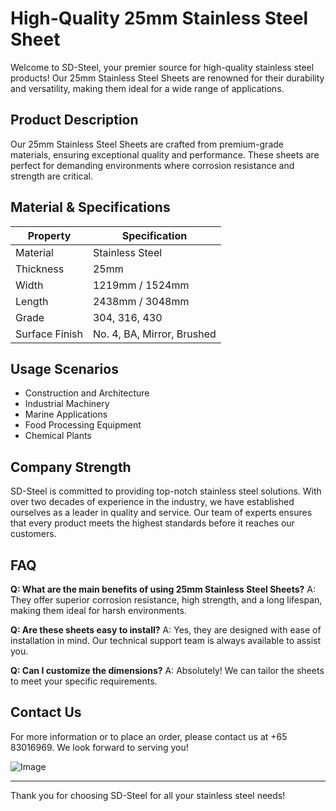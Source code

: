 # High-Quality 25mm Stainless Steel Sheet

Welcome to SD-Steel, your premier source for high-quality stainless steel products! Our 25mm Stainless Steel Sheets are renowned for their durability and versatility, making them ideal for a wide range of applications. 

## Product Description
Our 25mm Stainless Steel Sheets are crafted from premium-grade materials, ensuring exceptional quality and performance. These sheets are perfect for demanding environments where corrosion resistance and strength are critical.

## Material & Specifications
| Property          | Specification              |
|-------------------|----------------------------|
| Material          | Stainless Steel            |
| Thickness         | 25mm                       |
| Width             | 1219mm / 1524mm            |
| Length            | 2438mm / 3048mm            |
| Grade             | 304, 316, 430             |
| Surface Finish    | No. 4, BA, Mirror, Brushed |

## Usage Scenarios
- Construction and Architecture
- Industrial Machinery
- Marine Applications
- Food Processing Equipment
- Chemical Plants

## Company Strength
SD-Steel is committed to providing top-notch stainless steel solutions. With over two decades of experience in the industry, we have established ourselves as a leader in quality and service. Our team of experts ensures that every product meets the highest standards before it reaches our customers.

## FAQ
**Q: What are the main benefits of using 25mm Stainless Steel Sheets?**
A: They offer superior corrosion resistance, high strength, and a long lifespan, making them ideal for harsh environments.

**Q: Are these sheets easy to install?**
A: Yes, they are designed with ease of installation in mind. Our technical support team is always available to assist you.

**Q: Can I customize the dimensions?**
A: Absolutely! We can tailor the sheets to meet your specific requirements.

## Contact Us
For more information or to place an order, please contact us at +65 83016969. We look forward to serving you!

![Image](https://github.com/user-attachments/assets/2567258e-e124-4816-932d-1809bd27ef0b)

---

Thank you for choosing SD-Steel for all your stainless steel needs!